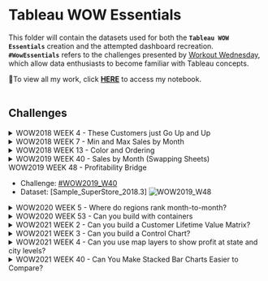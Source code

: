 # Tableau WOW Essentials

This folder will contain the datasets used for both the **`Tableau WOW Essentials`** creation and the attempted dashboard recreation. **`#WowEssentials`** refers to the challenges presented by [Workout Wednesday](https://workout-wednesday.com/wow-essentials-tableau/), which allow data enthusiasts to become familiar with Tableau concepts. 

🎉To view all my work, click **[HERE](https://public.tableau.com/app/profile/ronnie.chan/viz/WOWEssentials_16947917512010/WOW2021_W40)** to access my notebook.
</br>
</br>

## Challenges
<details>

<summary>WOW2018 WEEK 4 - These Customers just Go Up and Up</summary>

- Challenge: [#WOW2018_W4](https://workout-wednesday.com/workoutwednesday-week4/)
- Dataset: [Sample_SuperStore](https://github.com/chanronnie/Tableau/blob/main/WorkoutWednesday/%23WowEssentials/data/Sample%20-%20Superstore.xls) 
![WOW2018_W4](https://github.com/chanronnie/Tableau/assets/121308347/ed847576-3b9c-48df-84f2-78299e06209d)

</details>


<details>

<summary>WOW2018 WEEK 7 - Min and Max Sales by Month</summary>

- Challenge: [#WOW2018_W7](https://workout-wednesday.com/min-and-max-sales-by-month/)
- Dataset: [Sample_SuperStore](https://github.com/chanronnie/Tableau/blob/main/WorkoutWednesday/%23WowEssentials/data/Sample%20-%20Superstore.xls) 
![WOW2018_W7](https://github.com/chanronnie/Tableau/assets/121308347/73095ebc-b12e-4fcf-8a6c-debd09aabf50)

</details>


<details>

<summary>WOW2018 WEEK 13 - Color and Ordering</summary>

- Challenge: [#WOW2018_W13](https://workout-wednesday.com/week-13/)
- Dataset: [Sample_SuperStore](https://github.com/chanronnie/Tableau/blob/main/WorkoutWednesday/%23WowEssentials/data/Sample%20-%20Superstore.xls) 
![WOW2018_W13](https://github.com/chanronnie/Tableau/assets/121308347/35ff808d-66e4-4b62-8ed5-883a200454ac)
  
</details>


<details>

<summary>WOW2019 WEEK 40 - Sales by Month (Swapping Sheets)</summary>

- Challenge: [#WOW2019_W40](https://workout-wednesday.com/week-40-can-you-show-and-hide-your-sheets/)
- Dataset: [Sample_SuperStore](https://github.com/chanronnie/Tableau/blob/main/WorkoutWednesday/%23WowEssentials/data/Sample%20-%20Superstore.xls) 
![WOW2018_W40](https://github.com/chanronnie/Tableau/assets/121308347/99dd708a-4cbd-460e-909a-e7055b3b0b1f)

</details>


<summary>WOW2019 WEEK 48 - Profitability Bridge</summary>

- Challenge: [#WOW2019_W40](https://workout-wednesday.com/week-40-can-you-show-and-hide-your-sheets/)
- Dataset: [Sample_SuperStore_2018.3]
![WOW2019_W48](https://github.com/chanronnie/Tableau/assets/121308347/86585c78-5f92-4b0e-a3dc-5db0fe11ffa8)


</details>



<details>

<summary>WOW2020 WEEK 5 - Where do regions rank month-to-month? </summary>

- Challenge: [#WOW2020_W5](https://workout-wednesday.com/2020w05/)
- Dataset: [Sample_SuperStore](https://github.com/chanronnie/Tableau/blob/main/WorkoutWednesday/%23WowEssentials/data/Sample%20-%20Superstore.xls) 
![WOW2020_W5](https://github.com/chanronnie/Tableau/assets/121308347/9a27fc48-0125-4b5d-a8fb-254e4e756fb8)


</details>


<details>

<summary>WOW2020 WEEK 53 - Can you build with containers </summary>

- Challenge: [#WOW2020_W53](https://workout-wednesday.com/2020w53/)
- Dataset: [Sample_SuperStore_2017-2019](https://github.com/chanronnie/Tableau/blob/main/WorkoutWednesday/%23WowEssentials/data/Sample%20-%20Superstore_2017-2019.xls)
![WOW2020_W53](https://github.com/chanronnie/Tableau/assets/121308347/4efb0cf0-d597-4337-ab14-74546315e1b5)



</details>


<details>

<summary>WOW2021 WEEK 2 - Can you build a Customer Lifetime Value Matrix? </summary>

- Challenge: [#WOW2021_W2](https://workout-wednesday.com/2021w02tab/)
- Dataset: [Sample_SuperStore_2019.4](https://github.com/chanronnie/Tableau/blob/main/WorkoutWednesday/%23WowEssentials/data/Sample%20-%20Superstore_2019.4.csv)
![WOW2021_W2](https://github.com/chanronnie/Tableau/assets/121308347/badf8e09-b077-401e-82ba-3da528ecf5d1)


</details>


<details>

<summary>WOW2021 WEEK 3 - Can you build a Control Chart? </summary>

- Challenge: [#WOW2021_W3](https://workout-wednesday.com/2021w03tab/)
- Dataset: [Financial Consumer Complaints.csv](https://github.com/chanronnie/Tableau/blob/main/WorkoutWednesday/%23WowEssentials/data/Financial%20Consumer%20Complaints.csv)
![WOW2021_W3](https://github.com/chanronnie/Tableau/assets/121308347/c04369c8-5d52-4ef4-96e2-3c69d67b53b7)
![Complaint Details](https://github.com/chanronnie/Tableau/assets/121308347/442e3a08-aae2-4165-9c41-432ee31fe589)


</details>


<details>

<summary>WOW2021 WEEK 4 - Can you use map layers to show profit at state and city levels? </summary>

- Challenge: [#WOW2021_W4](https://workout-wednesday.com/2021w04tab/)
- Dataset: [Sample_SuperStore_2020.3](https://github.com/chanronnie/Tableau/blob/main/WorkoutWednesday/%23WowEssentials/data/Sample%20-%20Superstore_2020.3.xls)
![WOW2021_W4](https://github.com/chanronnie/Tableau/assets/121308347/bd8c5a6e-6c6f-4721-8cba-e113abe05df1)


</details>


<details>

<summary>WOW2021 WEEK 40 - Can You Make Stacked Bar Charts Easier to Compare? </summary>

- Challenge: [#WOW2021_W40](https://workout-wednesday.com/tab2021w40/)
- Dataset: [Sample_SuperStore_2020.3](https://github.com/chanronnie/Tableau/blob/main/WorkoutWednesday/%23WowEssentials/data/Sample%20-%20Superstore_2020.3.xls)
  
![WOW2021_W40](https://github.com/chanronnie/Tableau/assets/121308347/425b9eb0-a4f4-4fc8-b706-42842fac12fe)



</details>

